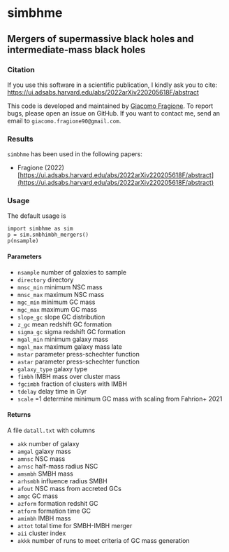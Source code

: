 # simbhme

## Mergers of supermassive black holes and intermediate-mass black holes


### Citation

If you use this software in a scientific publication, I kindly ask you to cite: https://ui.adsabs.harvard.edu/abs/2022arXiv220205618F/abstract

This code is developed and maintained by [Giacomo Fragione](https://giacomofragione90.wixsite.com/giacomofragione).
To report bugs, please open an issue on GitHub. If you want to contact me, send an email to `giacomo.fragione90@gmail.com`.

### Results

`simbhme` has been used in the following papers:
- Fragione (2022) [https://ui.adsabs.harvard.edu/abs/2022arXiv220205618F/abstract](https://ui.adsabs.harvard.edu/abs/2022arXiv220205618F/abstract)

### Usage

The default usage is

    import simbhme as sim
    p = sim.smbhimbh_mergers()
    p(nsample)

#### Parameters

- `nsample` number of galaxies to sample
- `directory` directory
- `mnsc_min` minimum NSC mass
- `mnsc_max` maximum NSC mass
- `mgc_min` minimum GC mass
- `mgc_max` maximum GC mass
- `slope_gc` slope GC distribution
- `z_gc` mean redshift GC formation
- `sigma_gc` sigma redshift GC formation
- `mgal_min` minimum galaxy mass
- `mgal_max` maximum galaxy mass late
- `mstar`  parameter press-schechter function
- `astar`  parameter press-schechter function
- `galaxy_type` galaxy type
- `fimbh` IMBH mass over cluster mass
- `fgcimbh` fraction of clusters with IMBH
- `tdelay` delay time in Gyr
- `scale` =1 determine minimum GC mass with scaling from Fahrion+ 2021

#### Returns

A file `datall.txt` with columns

- `akk` number of galaxy
- `amgal` galaxy mass
- `amnsc` NSC mass
- `arnsc` half-mass radius NSC
- `amsmbh` SMBH mass
- `arhsmbh` influence radius SMBH
- `afout` NSC mass from accreted GCs
- `amgc` GC mass
- `azform` formation redshit GC
- `atform` formation time GC
- `amimbh` IMBH mass
- `attot` total time for SMBH-IMBH merger
- `aii` cluster index
- `akkk` number of runs to meet criteria of GC mass generation

